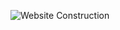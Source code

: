 
![Website Construction](https://github.com/user-attachments/assets/0ca96416-5478-4fd3-93bf-15aee3b415a3)
